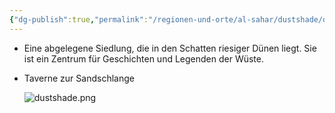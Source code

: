 ```yaml
---
{"dg-publish":true,"permalink":"/regionen-und-orte/al-sahar/dustshade/dustshade/","tags":["City"],"created":"2025-01-14T23:33:29.931+01:00","updated":"2025-06-10T10:52:49.181+02:00"}
---
```


- Eine abgelegene Siedlung, die in den Schatten riesiger Dünen liegt. Sie ist ein Zentrum für Geschichten und Legenden der Wüste.
- Taverne zur Sandschlange
  
  ![dustshade.png](/img/user/PNG's/dustshade.png)